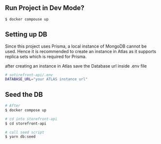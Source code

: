 ## Run Project in Dev Mode?

```bash
$ docker compouse up
```

## Setting up DB 

Since this project uses Prisma, a local instance of MongoDB cannot be used. Hence
it is recommended to create an instance in Atlas as it supports replica sets which
is required for Prisma.

after creating an instance in Atlas save the Database url inside .env file

```bash
# sotirefront-api/.env
DATABASE_URL="your ATLAS instance url"
```

## Seed the DB 

```bash
# After
$ docker compose up

# cd into storefront-api
$ cd storefront-api

# call seed script
$ yarn db:seed
```